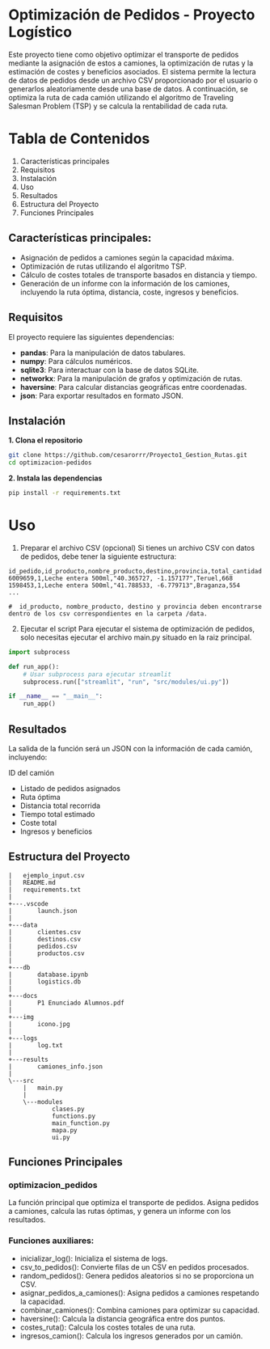 Optimización de Pedidos - Proyecto Logístico
============================================
Este proyecto tiene como objetivo optimizar el transporte de pedidos mediante la asignación de estos a camiones, la optimización de rutas y la estimación de costes y beneficios asociados. El sistema permite la lectura de datos de pedidos desde un archivo CSV proporcionado por el usuario o generarlos aleatoriamente desde una base de datos. A continuación, se optimiza la ruta de cada camión utilizando el algoritmo de Traveling Salesman Problem (TSP) y se calcula la rentabilidad de cada ruta.

# Tabla de Contenidos
1. Características principales
2. Requisitos
3. Instalación
4. Uso
5. Resultados
6. Estructura del Proyecto
7. Funciones Principales

## Características principales:

- Asignación de pedidos a camiones según la capacidad máxima.
- Optimización de rutas utilizando el algoritmo TSP.
- Cálculo de costes totales de transporte basados en distancia y tiempo.
- Generación de un informe con la información de los camiones, incluyendo la ruta óptima, distancia, coste, ingresos y beneficios.

## Requisitos
El proyecto requiere las siguientes dependencias:

- **pandas**: Para la manipulación de datos tabulares.
- **numpy**: Para cálculos numéricos.
- **sqlite3**: Para interactuar con la base de datos SQLite.
- **networkx**: Para la manipulación de grafos y optimización de rutas.
- **haversine**: Para calcular distancias geográficas entre coordenadas.
- **json**: Para exportar resultados en formato JSON.

## Instalación
**1. Clona el repositorio**
```bash
git clone https://github.com/cesarorrr/Proyecto1_Gestion_Rutas.git
cd optimizacion-pedidos
```
**2. Instala las dependencias**
```bash
pip install -r requirements.txt
```

# Uso
1. Preparar el archivo CSV (opcional)
Si tienes un archivo CSV con datos de pedidos, debe tener la siguiente estructura:

```csv
id_pedido,id_producto,nombre_producto,destino,provincia,total_cantidad
6009659,1,Leche entera 500ml,"40.365727, -1.157177",Teruel,668
1598453,1,Leche entera 500ml,"41.788533, -6.779713",Braganza,554
...

#  id_producto, nombre_producto, destino y provincia deben encontrarse dentro de los csv correspondientes en la carpeta /data.
```

2. Ejecutar el script
Para ejecutar el sistema de optimización de pedidos, solo necesitas ejecutar el archivo main.py situado en la raiz principal.
```python
import subprocess

def run_app():
    # Usar subprocess para ejecutar streamlit
    subprocess.run(["streamlit", "run", "src/modules/ui.py"])

if __name__ == "__main__":
    run_app()
```

## Resultados
La salida de la función será un JSON con la información de cada camión, incluyendo:

ID del camión
- Listado de pedidos asignados
- Ruta óptima
- Distancia total recorrida
- Tiempo total estimado
- Coste total
- Ingresos y beneficios

## Estructura del Proyecto
```plaintext
|   ejemplo_input.csv
|   README.md
|   requirements.txt
|
+---.vscode
|       launch.json
|
+---data
|       clientes.csv
|       destinos.csv
|       pedidos.csv
|       productos.csv
|
+---db
|       database.ipynb
|       logistics.db
|
+---docs
|       P1 Enunciado Alumnos.pdf
|
+---img
|       icono.jpg
|
+---logs
|       log.txt
|
+---results
|       camiones_info.json
|
\---src
    |   main.py
    |
    \---modules
            clases.py
            functions.py
            main_function.py
            mapa.py
            ui.py
```

## Funciones Principales
### optimizacion_pedidos
La función principal que optimiza el transporte de pedidos. Asigna pedidos a camiones, calcula las rutas óptimas, y genera un informe con los resultados.

### Funciones auxiliares:
- inicializar_log(): Inicializa el sistema de logs.
- csv_to_pedidos(): Convierte filas de un CSV en pedidos procesados.
- random_pedidos(): Genera pedidos aleatorios si no se proporciona un CSV.
- asignar_pedidos_a_camiones(): Asigna pedidos a camiones respetando la capacidad.
- combinar_camiones(): Combina camiones para optimizar su capacidad.
- haversine(): Calcula la distancia geográfica entre dos puntos.
- costes_ruta(): Calcula los costes totales de una ruta.
- ingresos_camion(): Calcula los ingresos generados por un camión.
